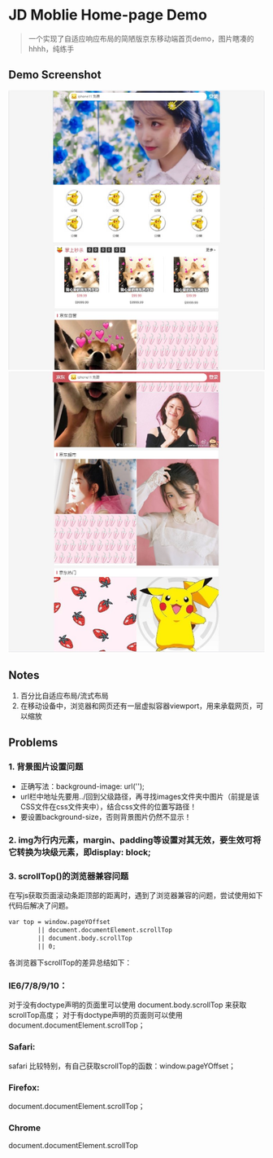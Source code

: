 # JD Moblie Home-page Demo
>一个实现了自适应响应布局的简陋版京东移动端首页demo，图片瞎凑的hhhh，纯练手
## Demo Screenshot
![screenshot1](screenshot1.jpg)
![screenshot1](screenshot2.jpg)

## Notes
1. 百分比自适应布局/流式布局
2. 在移动设备中，浏览器和网页还有一层虚拟容器viewport，用来承载网页，可以缩放

## Problems
### 1. 背景图片设置问题
  * 正确写法：background-image: url('');
  * url栏中地址先要用../回到父级路径，再寻找images文件夹中图片（前提是该CSS文件在css文件夹中），结合css文件的位置写路径！
  * 要设置background-size，否则背景图片仍然不显示！

### 2. img为行内元素，margin、padding等设置对其无效，要生效可将它转换为块级元素，即display: block;

### 3. scrollTop()的浏览器兼容问题
  在写js获取页面滚动条距顶部的距离时，遇到了浏览器兼容的问题，尝试使用如下代码后解决了问题。
  ```
  var top = window.pageYOffset
          || document.documentElement.scrollTop
          || document.body.scrollTop
          || 0; 
  ```
  各浏览器下scrollTop的差异总结如下：
  ### IE6/7/8/9/10：
  对于没有doctype声明的页面里可以使用  document.body.scrollTop 来获取 scrollTop高度；
  对于有doctype声明的页面则可以使用 document.documentElement.scrollTop；
  ### Safari:
  safari 比较特别，有自己获取scrollTop的函数：window.pageYOffset；
  ### Firefox:
  document.documentElement.scrollTop；
  ### Chrome
  document.documentElement.scrollTop

  
